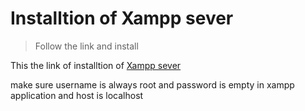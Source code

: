 # Installtion of Xampp sever

> Follow the link and install

This the link of installtion of [Xampp sever](https://www.apachefriends.org/download.html)


make sure username is always root and password is empty in xampp application and host is localhost